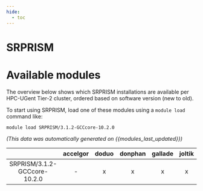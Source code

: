 ```yaml
---
hide:
  - toc
---
```


SRPRISM
=======

# Available modules


The overview below shows which SRPRISM installations are available per HPC-UGent Tier-2 cluster, ordered based on software version (new to old).

To start using SRPRISM, load one of these modules using a `module load` command like:

```shell
module load SRPRISM/3.1.2-GCCcore-10.2.0
```

*(This data was automatically generated on {{modules_last_updated}})*  

| |accelgor|doduo|donphan|gallade|joltik|shinx|skitty|
| :---: | :---: | :---: | :---: | :---: | :---: | :---: | :---: |
|SRPRISM/3.1.2-GCCcore-10.2.0|-|x|x|x|x|-|x|
